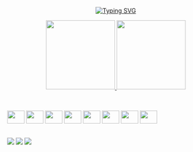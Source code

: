 <p align="center">
<a href="https://git.io/typing-svg"><img src="https://readme-typing-svg.demolab.com?font=Fira+Code&duration=3000&pause=250&color=F7F7F7&center=true&vCenter=true&width=435&lines=Hi+%F0%9F%91%8B%2C+I'm+Thomas;Software+Engineer." alt="Typing SVG" /></a>
</p>

<div>
  <a href="https://github.com/thomasluizon">
<p align="center">
  <img height="160em" src="https://github-readme-stats.vercel.app/api?username=thomasluizon&count_private=true&show_icons=true&theme=tokyonight&include_all_commits=true"/>
  <img height="160em" src="https://github-readme-stats.vercel.app/api/top-langs/?username=thomasluizon&langs_count=16&theme=tokyonight&layout=compact"/>
</p>
 <a/>
</div>
  
  ##
  
<div style="display: inline_block"><br>
  <img width="40" height="30" src="https://cdn.jsdelivr.net/gh/devicons/devicon/icons/dotnetcore/dotnetcore-original.svg" />
  <img width="40" height="30" src="https://cdn.jsdelivr.net/gh/devicons/devicon/icons/nodejs/nodejs-plain-wordmark.svg" />
  <img width="40" height="30" src="https://cdn.jsdelivr.net/gh/devicons/devicon/icons/react/react-original.svg">
  <img width="40" height="30" src="https://cdn.jsdelivr.net/gh/devicons/devicon/icons/html5/html5-original.svg">
  <img width="40" height="30" src="https://cdn.jsdelivr.net/gh/devicons/devicon/icons/css3/css3-original.svg">
  <img width="40" height="30" src="https://cdn.jsdelivr.net/gh/devicons/devicon/icons/sass/sass-original.svg">
  <img width="40" height="30" src="https://cdn.jsdelivr.net/gh/devicons/devicon/icons/javascript/javascript-original.svg">
  <img width="40" height="30" src="https://cdn.jsdelivr.net/gh/devicons/devicon/icons/typescript/typescript-original.svg">
</div>

  ##
  
  <div>
    <a target="_blank" href="mailto:thomaslrgregorio@gmail.com"><img src="https://img.shields.io/badge/Gmail-D14836?style=for-the-badge&logo=gmail&logoColor=white" target="_blank"></a>
    <a target="_blank" href="https://www.linkedin.com/in/thomas-luizon"><img src="https://img.shields.io/badge/LinkedIn-0077B5?style=for-the-badge&logo=linkedin&logoColor=white" target="_blank"></a>
    <a target="_blank" href="https://thomas-luizon-portfolio.vercel.app" target="_blank"><img src="https://img.shields.io/badge/website-000000?style=for-the-badge&logo=About.me&logoColor=white"></a>
  </div>
  
<!-- ![snake gif](https://github.com/thomasluizon/thomasluizon/blob/output/github-contribution-grid-snake.svg) -->
